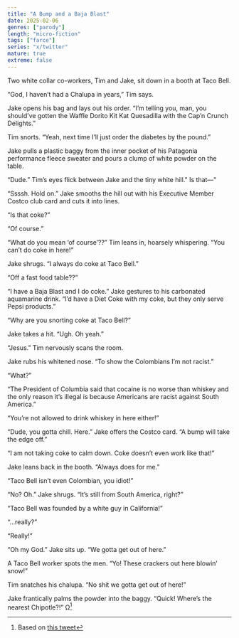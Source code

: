 ```yaml
---
title: "A Bump and a Baja Blast"
date: 2025-02-06
genres: ["parody"]
length: "micro-fiction"
tags: ["farce"]
series: "x/twitter"
mature: true
extreme: false
---
```

Two white collar co-workers, Tim and Jake, sit down in a booth at Taco Bell.

“God, I haven’t had a Chalupa in years,” Tim says.

Jake opens his bag and lays out his order. “I’m telling you, man, you should’ve gotten the Waffle Dorito Kit Kat Quesadilla with the Cap’n Crunch Delights.”

Tim snorts. “Yeah, next time I’ll just order the diabetes by the pound.”

Jake pulls a plastic baggy from the inner pocket of his Patagonia performance fleece sweater and pours a clump of white powder on the table.

“Dude.” Tim’s eyes flick between Jake and the tiny white hill." Is that—"

“Ssssh. Hold on.” Jake smooths the hill out with his Executive Member Costco club card and cuts it into lines.

“Is that coke?”

“Of course.”

“What do you mean ‘of course’??” Tim leans in, hoarsely whispering. “You can’t do coke in here!”

Jake shrugs. “I always do coke at Taco Bell.”

“Off a fast food table??”

“I have a Baja Blast and I do coke.” Jake gestures to his carbonated aquamarine drink. “I’d have a Diet Coke with my coke, but they only serve Pepsi products.”

“Why are you snorting coke at Taco Bell?”

Jake takes a hit. “Ugh. Oh yeah.”

“Jesus.” Tim nervously scans the room.

Jake rubs his whitened nose. “To show the Colombians I’m not racist.”

“What?”

“The President of Columbia said that cocaine is no worse than whiskey and the only reason it’s illegal is because Americans are racist against South America.”

“You’re not allowed to drink whiskey in here either!”

“Dude, you gotta chill. Here.” Jake offers the Costco card. “A bump will take the edge off.”

“I am not taking coke to calm down. Coke doesn’t even work like that!”

Jake leans back in the booth. “Always does for me.”

“Taco Bell isn’t even Colombian, you idiot!”

“No? Oh.” Jake shrugs. “It’s still from South America, right?”

“Taco Bell was founded by a white guy in California!”

“…really?”

“Really!”

“Oh my God.” Jake sits up. “We gotta get out of here.”

A Taco Bell worker spots the men. “Yo! These crackers out here blowin’ snow!”

Tim snatches his chalupa. “No shit we gotta get out of here!”

Jake frantically palms the powder into the baggy. “Quick! Where’s the nearest Chipotle?!” Ω[^1]
[^1]: Based on [this tweet](https://x.com/CBSNews/status/1887496468283400570)
